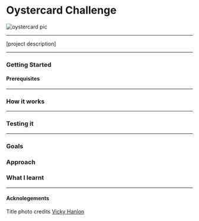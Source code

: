 # Oystercard Challenge
![oystercard pic](https://cdn.dribbble.com/users/2915534/screenshots/5706913/oyster-01-01.png)
__________________________________
[project description]
___________________________________
### Getting Started
#### Prerequisites
__________________________________
### How it works
_________________________________
### Testing it
___________________________________
### Goals

### Approach

### What I learnt
___________________________________
#### Acknolegements
Title photo credits [Vicky Hanlon](http://www.vickyhanlon.co.uk/)
